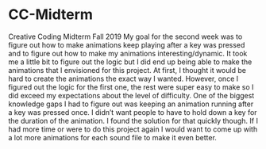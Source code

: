 # CC-Midterm
Creative Coding Midterm Fall 2019
My goal for the second week was to figure out how to make animations keep playing after a key was pressed and to figure out how to make my animations interesting/dynamic. It took me a little bit to figure out the logic but I did end up being able to make the animations that I envisioned for this project. At first, I thought it would be hard to create the animations the exact way I wanted. However,  once I figured out the logic for the first one, the rest were super easy to make so I did exceed my expectations about the level of difficulty. One of the biggest knowledge gaps I had to figure out was keeping an animation running after a key was pressed once. I didn’t want people to have to hold down a key for the duration of the animation. I found the solution for that quickly though. If I had more time or were to do this project again I would want to come up with a lot more animations for each sound file to make it even better.
